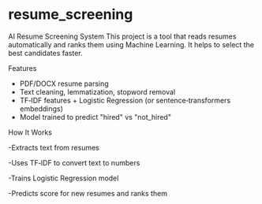 # resume_screening

AI Resume Screening System
This project is a tool that reads resumes automatically and ranks them using Machine Learning.
It helps to select the best candidates faster.


Features
- PDF/DOCX resume parsing
- Text cleaning, lemmatization, stopword removal
- TF‑IDF features + Logistic Regression (or sentence‑transformers embeddings)
- Model trained to predict "hired" vs "not_hired"


How It Works

-Extracts text from resumes

-Uses TF‑IDF to convert text to numbers

-Trains Logistic Regression model

-Predicts score for new resumes and ranks them
